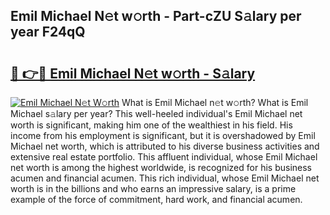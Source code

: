 ## Emil Michael N𝚎t w𝚘rth - Part-cZU S𝚊lary per year F24qQ

# <h2><a href="http://gc1qcd9.nevu.top/?p=Emil+Michael">🔗 👉🔴 Emil Michael N𝚎t w𝚘rth - S𝚊lary</a></h2>

[![Emil Michael N𝚎t W𝚘rth](https://i.imgur.com/Oavwk0R.jpeg)](http://gc1qcd9.nevu.top/?p=Emil+Michael)
What is Emil Michael n𝚎t w𝚘rth? What is Emil Michael s𝚊lary per year?
This well-heeled individual's Emil Michael net worth is significant, making him one of the wealthiest in his field. His income from his employment is significant, but it is overshadowed by Emil Michael net worth, which is attributed to his diverse business activities and extensive real estate portfolio. This affluent individual, whose Emil Michael net worth is among the highest worldwide, is recognized for his business acumen and financial acumen. This rich individual, whose Emil Michael net worth is in the billions and who earns an impressive salary, is a prime example of the force of commitment, hard work, and financial acumen.

